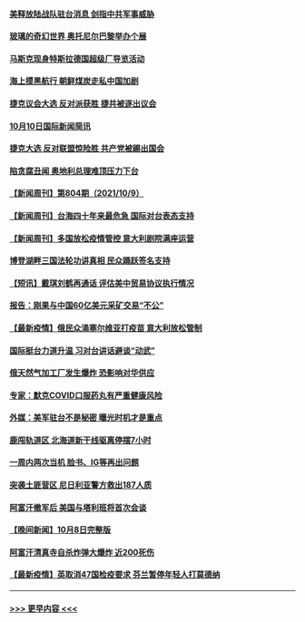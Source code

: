 #### [美释放陆战队驻台消息 剑指中共军事威胁](../pages/prog202/a103239294.md?t=10110201) 
#### [玻璃的奇幻世界 奥托尼尔巴黎举办个展](../pages/prog202/a103239287.md?t=10110201) 
#### [马斯克现身特斯拉德国超级厂导览活动](../pages/prog202/a103239269.md?t=10110201) 
#### [海上摸黑航行 朝鲜煤炭走私中国加剧](../pages/prog202/a103239335.md?t=10110201) 
#### [捷克议会大选 反对派获胜 捷共被逐出议会](../pages/prog202/a103239311.md?t=10110201) 
#### [10月10日国际新闻简讯](../pages/prog202/a103239296.md?t=10110201) 
#### [捷克大选 反对联盟惊险胜 共产党被踢出国会](../pages/prog202/a103239120.md?t=10110201) 
#### [陷贪腐丑闻 奥地利总理难顶压力下台](../pages/prog202/a103239095.md?t=10110201) 
#### [【新闻周刊】第804期（2021/10/9）](../pages/prog202/a103238967.md?t=10110201) 
#### [【新闻周刊】台海四十年来最危急 国际对台表态支持](../pages/prog202/a103238938.md?t=10110201) 
#### [【新闻周刊】多国放松疫情管控 意大利剧院满座运营](../pages/prog202/a103238919.md?t=10110201) 
#### [博登湖畔三国法轮功讲真相 民众踊跃签名支持](../pages/prog202/a103238608.md?t=10110201) 
#### [【短讯】戴琪刘鹤再通话 评估美中贸易协议执行情况](../pages/prog202/a103238879.md?t=10110201) 
#### [报告：刚果与中国60亿美元采矿交易“不公”](../pages/prog202/a103238733.md?t=10110201) 
#### [【最新疫情】俄民众涌塞尔维亚打疫苗 意大利放松管制](../pages/prog202/a103238752.md?t=10110201) 
#### [国际挺台力道升温 习对台讲话避谈“动武”](../pages/prog202/a103238723.md?t=10110201) 
#### [俄天然气加工厂发生爆炸 恐影响对华供应](../pages/prog202/a103238654.md?t=10110201) 
#### [专家：默克COVID口服药丸有严重健康风险](../pages/prog202/a103238648.md?t=10110201) 
#### [外媒：美军驻台不是秘密 曝光时机才是重点](../pages/prog202/a103238625.md?t=10110201) 
#### [鹿闯轨道区 北海道新干线驱离停摆7小时](../pages/prog202/a103238538.md?t=10110201) 
#### [一周内两次当机 脸书、IG等再出问题](../pages/prog202/a103238452.md?t=10110201) 
#### [突袭土匪营区 尼日利亚警方救出187人质](../pages/prog202/a103238418.md?t=10110201) 
#### [阿富汗撤军后 美国与塔利班将首次会谈](../pages/prog202/a103238303.md?t=10110201) 
#### [【晚间新闻】10月8日完整版](../pages/prog202/a103238292.md?t=10110201) 
#### [阿富汗清真寺自杀炸弹大爆炸 近200死伤](../pages/prog202/a103238138.md?t=10110201) 
#### [【最新疫情】英取消47国检疫要求 芬兰暂停年轻人打莫德纳](../pages/prog202/a103237955.md?t=10110201) 

----
#### [ >>> 更早内容 <<< ](../indexes/prog202-earlier.md)
